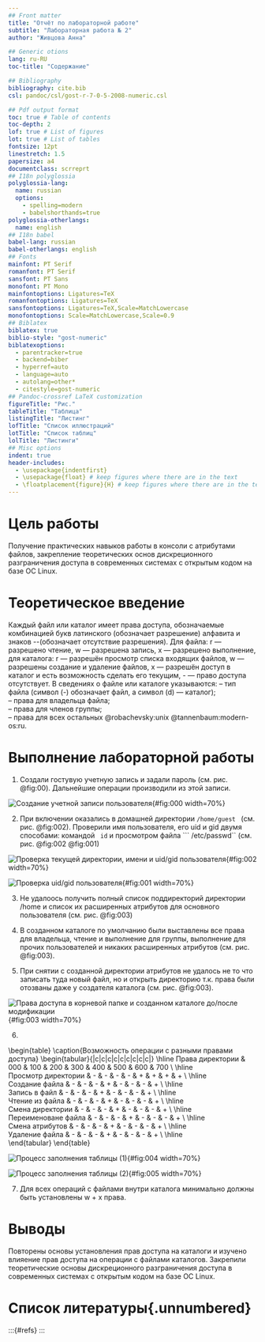 ```yaml
---
## Front matter
title: "Отчёт по лабораторной работе"
subtitle: "Лабораторная работа № 2"
author: "Живцова Анна"

## Generic otions
lang: ru-RU
toc-title: "Содержание"

## Bibliography
bibliography: cite.bib
csl: pandoc/csl/gost-r-7-0-5-2008-numeric.csl

## Pdf output format
toc: true # Table of contents
toc-depth: 2
lof: true # List of figures
lot: true # List of tables
fontsize: 12pt
linestretch: 1.5
papersize: a4
documentclass: scrreprt
## I18n polyglossia
polyglossia-lang:
  name: russian
  options:
	- spelling=modern
	- babelshorthands=true
polyglossia-otherlangs:
  name: english
## I18n babel
babel-lang: russian
babel-otherlangs: english
## Fonts
mainfont: PT Serif
romanfont: PT Serif
sansfont: PT Sans
monofont: PT Mono
mainfontoptions: Ligatures=TeX
romanfontoptions: Ligatures=TeX
sansfontoptions: Ligatures=TeX,Scale=MatchLowercase
monofontoptions: Scale=MatchLowercase,Scale=0.9
## Biblatex
biblatex: true
biblio-style: "gost-numeric"
biblatexoptions:
  - parentracker=true
  - backend=biber
  - hyperref=auto
  - language=auto
  - autolang=other*
  - citestyle=gost-numeric
## Pandoc-crossref LaTeX customization
figureTitle: "Рис."
tableTitle: "Таблица"
listingTitle: "Листинг"
lofTitle: "Список иллюстраций"
lotTitle: "Список таблиц"
lolTitle: "Листинги"
## Misc options
indent: true
header-includes:
  - \usepackage{indentfirst}
  - \usepackage{float} # keep figures where there are in the text
  - \floatplacement{figure}{H} # keep figures where there are in the text
---
```


# Цель работы

Получение практических навыков работы в консоли с атрибутами файлов, закрепление теоретических основ дискреционного разграничения доступа в современных системах с открытым кодом на базе ОС Linux.    

# Теоретическое введение

Каждый файл или каталог имеет права доступа, обозначаемые комбинацией букв латинского (обозначает разрешение) алфавита и знаков --(обозначает отсутствие разрешения). Для файла: r — разрешено чтение, w — разрешена запись, x — разрешено выполнение, для каталога: r — разрешён просмотр списка входящих файлов, w — разрешены создание и удаление файлов, x — разрешён доступ в каталог и есть возможность сделать его текущим, - — право доступа отсутствует. В сведениях о файле или каталоге указываются:
– тип файла (символ (-) обозначает файл, а символ (d) — каталог);    
– права для владельца файла;     
– права для членов группы;     
– права для всех остальных @robachevsky:unix @tannenbaum:modern-os:ru.     


# Выполнение лабораторной работы

1. Создали гостувую учетную запись и задали пароль (см. рис. @fig:00). Дальнейшие операции производили из этой записи.    

![Создание учетной записи пользователя](image/200.png){#fig:000 width=70%}    

2. При включении оказались в домашней директории ```/home/guest ``` (см. рис. @fig:002). Проверили имя пользователя, его uid и gid двумя способами: командой ``` id``` и просмотром файла ``` /etc/passwd`` (см. рис. @fig:002 @fig:001)     

![Проверка текущей директории, имени и uid/gid пользователя](image/202.png){#fig:002 width=70%}    

![Проверка uid/gid пользователя](image/201.png){#fig:001 width=70%}    

3. Не удалоось получить полный список поддиректорий директории /home и список их расширенных атрибутов для основного пользователя (см. рис. @fig:003) 

4. В созданном каталоге по умолчанию были выставлены все права для владельца, чтение и выполнение для группы, выполнение для прочих пользователей и никаких расширенных атрибутов (см. рис. @fig:003). 

5. При снятии с созданной директории атрибутов не удалось не то что записать туда новый файл, но и открыть директорию т.к. права были отозваны даже у создателя каталога (см. рис. @fig:003).

![Права доступа в корневой папке и созданном каталоге до/после модификации](image/203.png){#fig:003 width=70%}   

6. 

\begin{table}
\caption{Возможность операции с разными правами доступа}
\begin{tabular}{|c|c|c|c|c|c|c|c|c|} \hline
Права директории    & 000 & 100 & 200 & 300 & 400 & 500 & 600 & 700 \\ \hline         
Просмотр директории &  -  &  -  &  -  &  -  &  +  &  +  &  +  &  +  \\ \hline           
Создание файла      &  -  &  -  &  -  &  +  &  -  &  -  &  -  &  +   \\ \hline          
Запись в файл       &  -  &  -  &  -  &  +  &  -  &  -  &  -  &  +  \\ \hline           
Чтение из файла     &  -  &  -  &  -  &  +  &  -  &  -  &  -  &  +  \\ \hline       
Смена директории    &  -  &  -  &  -  &  +  &  -  &  -  &  -  &  +  \\ \hline       
Переименоване файла &  -  &  -  &  -  &  +  &  -  &  -  &  -  &  +  \\ \hline      
Смена атрибутов     &  -  &  -  &  -  &  +  &  -  &  -  &  -  &  +  \\ \hline      
Удаление файла      &  -  &  -  &  -  &  +  &  -  &  -  &  -  &  +  \\ \hline   
\end{tabular}
\end{table}

![Процесс заполнения таблицы (1)](image/204.png){#fig:004 width=70%}     

![Процесс заполнения таблицы (2)](image/205.png){#fig:005 width=70%}      


7. Для всех операций с файлами внутри каталога минимально должны быть установлены w + x права.  

# Выводы

Повторены основы установления прав доступа на каталоги и изучено влияение прав доступа на операции с файлами каталогов.  Закрепили теоретические основы дискреционного разграничения доступа в современных системах с открытым кодом на базе ОС Linux.    

# Список литературы{.unnumbered}

:::{#refs}
:::   
